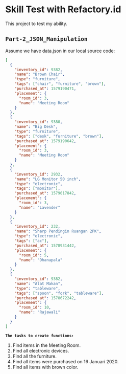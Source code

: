 # Skill Test with Refactory.id

This project to test my ability.

## `Part-2_JSON_Manipulation`

Assume we have data.json in our local source code:

```json
[
  {
    "inventory_id": 9382,
    "name": "Brown Chair",
    "type": "furniture",
    "tags": ["chair", "furniture", "brown"],
    "purchased_at": 1579190471,
    "placement": {
      "room_id": 3,
      "name": "Meeting Room"
    }
  },
  {
    "inventory_id": 9380,
    "name": "Big Desk",
    "type": "furniture",
    "tags": ["desk", "furniture", "brown"],
    "purchased_at": 1579190642,
    "placement": {
      "room_id": 3,
      "name": "Meeting Room"
    }
  },
  {
    "inventory_id": 2932,
    "name": "LG Monitor 50 inch",
    "type": "electronic",
    "tags": ["monitor"],
    "purchased_at": 1579017842,
    "placement": {
      "room_id": 3,
      "name": "Lavender"
    }
  },
  {
    "inventory_id": 232,
    "name": "Sharp Pendingin Ruangan 2PK",
    "type": "electronic",
    "tags": ["ac"],
    "purchased_at": 1578931442,
    "placement": {
      "room_id": 5,
      "name": "Dhanapala"
    }
  },
  {
    "inventory_id": 9382,
    "name": "Alat Makan",
    "type": "tableware",
    "tags": ["spoon", "fork", "tableware"],
    "purchased_at": 1578672242,
    "placement": {
      "room_id": 10,
      "name": "Rajawali"
    }
  }
]
```

**`The tasks to create functions:`**

1. Find items in the Meeting Room.
2. Find all electronic devices.
3. Find all the furniture.
4. Find all items were purchased on 16 Januari 2020.
5. Find all items with brown color.
